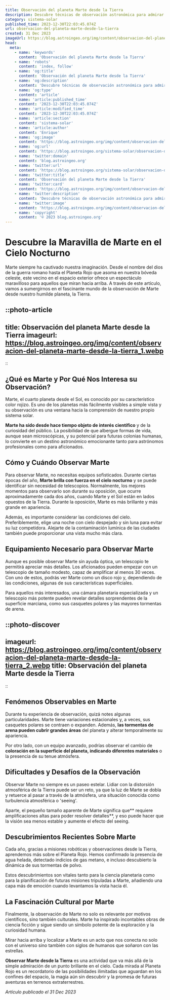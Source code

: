 ```yaml
---
title: Observación del planeta Marte desde la Tierra
description: Descubre técnicas de observación astronómica para admirar Marte, el Planeta Rojo, desde tu propio patio trasero. Aprende los mejores momentos para observarlo.
category: sistema-solar
published_time: 2023-12-30T22:03:45.074Z
url: observacion-del-planeta-marte-desde-la-tierra
created: 31 Dec 2023
imageUrl: https://blog.astroingeo.org/img/content/observacion-del-planeta-marte-desde-la-tierra_1.webp
head:
  meta:
    - name: 'keywords'
      content: 'Observación del planeta Marte desde la Tierra'
    - name: 'robots'
      content: 'index, follow'
    - name: 'og:title'
      content: 'Observación del planeta Marte desde la Tierra'
    - name: 'og:description'
      content: 'Descubre técnicas de observación astronómica para admirar Marte, el Planeta Rojo, desde tu propio patio trasero. Aprende los mejores momentos para observarlo.'
    - name: 'og:type'
      content: 'article'
    - name: 'article:published_time'
      content: '2023-12-30T22:03:45.074Z'
    - name: 'article:modified_time'
      content: '2023-12-30T22:03:45.074Z'
    - name: 'article:section'
      content: 'sistema-solar'
    - name: 'article:author'
      content: 'Enrique'
    - name: 'og:image'
      content: 'https://blog.astroingeo.org/img/content/observacion-del-planeta-marte-desde-la-tierra_1.webp'
    - name: 'og:url'
      content: 'https://blog.astroingeo.org/sistema-solar/observacion-del-planeta-marte-desde-la-tierra'
    - name: 'twitter:domain'
      content: 'blog.astroingeo.org'
    - name: 'twitter:url'
      content: 'https://blog.astroingeo.org/sistema-solar/observacion-del-planeta-marte-desde-la-tierra'
    - name: 'twitter:title'
      content: 'Observación del planeta Marte desde la Tierra'
    - name: 'twitter:card'
      content: 'https://blog.astroingeo.org/img/content/observacion-del-planeta-marte-desde-la-tierra_1.webp'
    - name: 'twitter:description'
      content: 'Descubre técnicas de observación astronómica para admirar Marte, el Planeta Rojo, desde tu propio patio trasero. Aprende los mejores momentos para observarlo.'
    - name: 'twitter:image'
      content: 'https://blog.astroingeo.org/img/content/observacion-del-planeta-marte-desde-la-tierra_1.webp'
    - name: 'copyright'
      content: '© 2023 blog.astroingeo.org'
---
```

# Descubre la Maravilla de Marte en el Cielo Nocturno

Marte siempre ha cautivado nuestra imaginación. Desde el nombre del dios de la guerra romano hasta el Planeta Rojo que asoma en nuestra bóveda celeste, este vecino en el espacio exterior ofrece un espectáculo maravilloso para aquellos que miran hacia arriba. A través de este artículo, vamos a sumergirnos en el fascinante mundo de la observación de Marte desde nuestro humilde planeta, la Tierra.

::photo-article
---
title: Observación del planeta Marte desde la Tierra
imageurl: https://blog.astroingeo.org/img/content/observacion-del-planeta-marte-desde-la-tierra_1.webp
---
::

## ¿Qué es Marte y Por Qué Nos Interesa su Observación?

Marte, el cuarto planeta desde el Sol, es conocido por su característico color rojizo. Es uno de los planetas más fácilmente visibles a simple vista y su observación es una ventana hacia la comprensión de nuestro propio sistema solar.

**Marte ha sido desde hace tiempo objeto de interés científico** y de la curiosidad del público. La posibilidad de que albergue formas de vida, aunque sean microscópicas, y su potencial para futuras colonias humanas, lo convierte en un destino astronómico emocionante tanto para astrónomos profesionales como para aficionados.

## Cómo y Cuándo Observar Marte

Para observar Marte, no necesitas equipos sofisticados. Durante ciertas épocas del año, **Marte brilla con fuerza en el cielo nocturno** y se puede identificar sin necesidad de telescopios. Normalmente, los mejores momentos para observarlo son durante su oposición, que ocurre aproximadamente cada dos años, cuando Marte y el Sol están en lados opuestos de la Tierra. Durante la oposición, Marte es más brillante y más grande en apariencia.

Además, es importante considerar las condiciones del cielo. Preferiblemente, elige una noche con cielo despejado y sin luna para evitar su luz competidora. Alejarte de la contaminación lumínica de las ciudades también puede proporcionar una vista mucho más clara.

## Equipamiento Necesario para Observar Marte

Aunque es posible observar Marte sin ayuda óptica, un telescopio te permitirá apreciar más detalles. Los aficionados pueden empezar con un telescopio de tamaño modesto, capaz de amplificar al menos 30 veces. Con uno de estos, podrás ver Marte como un disco rojo y, dependiendo de las condiciones, algunas de sus características superficiales.

Para aquellos más interesados, una cámara planetaria especializada y un telescopio más potente pueden revelar detalles sorprendentes de la superficie marciana, como sus casquetes polares y las mayores tormentas de arena.


::photo-discover
---
imageurl: https://blog.astroingeo.org/img/content/observacion-del-planeta-marte-desde-la-tierra_2.webp
title: Observación del planeta Marte desde la Tierra
---
::

## Fenómenos Observables en Marte

Durante tu experiencia de observación, quizá notes algunas particularidades. Marte tiene variaciones estacionales y, a veces, sus casquetes polares se contraen o expanden. Además, **las tormentas de arena pueden cubrir grandes áreas** del planeta y alterar temporalmente su apariencia.

Por otro lado, con un equipo avanzado, podrías observar el cambio de **coloración en la superficie del planeta, indicando diferentes materiales** o la presencia de su tenue atmósfera.

## Dificultades y Desafíos de la Observación

Observar Marte no siempre es un paseo estelar. Lidiar con la distorsión atmosférica de la Tierra puede ser un reto, ya que la luz de Marte se dobla y retuerce al pasar a través de la atmósfera, una situación conocida como turbulencia atmosférica o 'seeing'.

Aparte, el pequeño tamaño aparente de Marte significa que** requiere amplificaciones altas para poder resolver detalles**, y eso puede hacer que la visión sea menos estable y aumente el efecto del seeing.

## Descubrimientos Recientes Sobre Marte

Cada año, gracias a misiones robóticas y observaciones desde la Tierra, aprendemos más sobre el Planeta Rojo. Hemos confirmado la presencia de agua helada, detectado indicios de gas metano, e incluso descubierto la dinámica de sus tormentas de polvo.

Estos descubrimientos son vitales tanto para la ciencia planetaria como para la planificación de futuras misiones tripuladas a Marte, añadiendo una capa más de emoción cuando levantamos la vista hacia él.

## La Fascinación Cultural por Marte

Finalmente, la observación de Marte no solo es relevante por motivos científicos, sino también culturales. Marte ha inspirado incontables obras de ciencia ficción y sigue siendo un símbolo potente de la exploración y la curiosidad humana.

Mirar hacia arriba y localizar a Marte es un acto que nos conecta no solo con el universo sino también con siglos de humanos que soñaron con las estrellas.

**Observar Marte desde la Tierra** es una actividad que va más allá de la simple admiración de un punto brillante en el cielo. Cada mirada al Planeta Rojo es un recordatorio de las posibilidades ilimitadas que aguardan en los confines del espacio, la magia aún sin descubrir y la promesa de futuras aventuras en terrenos extraterrestres.

_Artículo publicado el 31 Dec 2023_